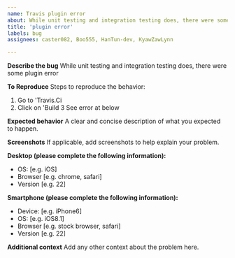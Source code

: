 ```yaml
---
name: Travis plugin error
about: While unit testing and integration testing does, there were some plugin error 
title: 'plugin error'
labels: bug
assignees: caster082, Boo555, HanTun-dev, KyawZawLynn

---
```


**Describe the bug**
While unit testing and integration testing does, there were some plugin error 

**To Reproduce**
Steps to reproduce the behavior:
1. Go to 'Travis.Ci
2. Click on 'Build
3 See error at below

**Expected behavior**
A clear and concise description of what you expected to happen.

**Screenshots**
If applicable, add screenshots to help explain your problem.

**Desktop (please complete the following information):**
 - OS: [e.g. iOS]
 - Browser [e.g. chrome, safari]
 - Version [e.g. 22]

**Smartphone (please complete the following information):**
 - Device: [e.g. iPhone6]
 - OS: [e.g. iOS8.1]
 - Browser [e.g. stock browser, safari]
 - Version [e.g. 22]

**Additional context**
Add any other context about the problem here.
